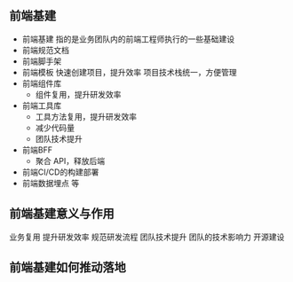 ## 前端基建
- 前端基建 指的是业务团队内的前端工程师执行的一些基础建设
- 前端规范文档
- 前端脚手架
- 前端模板
  快速创建项目，提升效率
  项目技术栈统一，方便管理 
- 前端组件库
   - 组件复用，提升研发效率
- 前端工具库
   - 工具方法复用，提升研发效率
   - 减少代码量
   - 团队技术提升
- 前端BFF
   - 聚合 API，释放后端
- 前端CI/CD的构建部署
- 前端数据埋点 等
## 前端基建意义与作用
业务复用
提升研发效率
规范研发流程
团队技术提升
团队的技术影响力
开源建设
## 前端基建如何推动落地